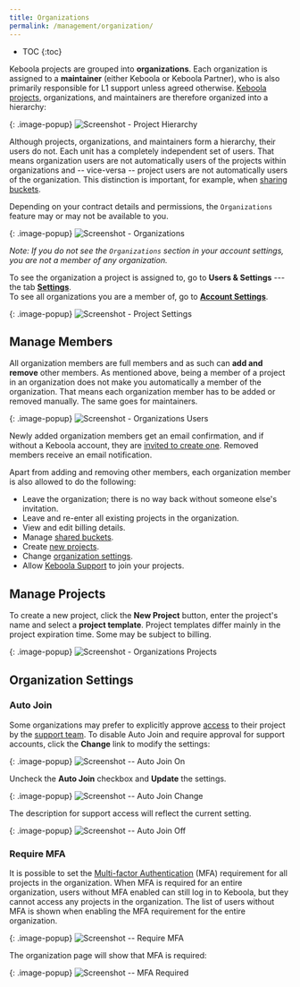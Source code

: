 ```yaml
---
title: Organizations
permalink: /management/organization/
---
```


* TOC
{:toc}

Keboola projects are grouped into **organizations**. Each organization is assigned to a **maintainer** (either Keboola or
Keboola Partner), who is also primarily responsible for L1 support unless agreed otherwise.
[Keboola projects](/management/#project-status), organizations,
and maintainers are therefore organized into a hierarchy:

{: .image-popup}
![Screenshot - Project Hierarchy](/management/organization/organizations-maintainers.png)

Although projects, organizations, and maintainers form a hierarchy, their users do not. Each unit has a completely
independent set of users. That means organization users are not automatically users of the projects
within organizations and -- vice-versa -- project users are not automatically users of the organization.
This distinction is important, for example, when [sharing buckets](/catalog/#sharing-types).

Depending on your contract details and permissions, the `Organizations` feature may or may not be available to you.

{: .image-popup}
![Screenshot - Organizations](/management/organization/organization-1.png)

*Note: If you do not see the `Organizations` section in your account settings,
you are not a member of any organization.*

To see the organization a project is assigned to, go to **Users & Settings** --- the tab
[**Settings**](/management/project/).
<br> To see all organizations you are a member of, go to [**Account Settings**](/management/account/).

{: .image-popup}
![Screenshot - Project Settings](/management/organization/project-detail.png)

## Manage Members
All organization members are full members and as such can **add and remove** other members.
As mentioned above, being a member of a project in an organization does not make you automatically
a member of the organization. That means each organization member has to be added or removed manually.
The same goes for maintainers.

{: .image-popup}
![Screenshot - Organizations Users](/management/organization/organization-2.png)

Newly added organization members get an email confirmation, and if without a Keboola account,
they are [invited to create one](/management/project/users/#new-user).
Removed members receive an email notification.

Apart from adding and removing other members, each organization member is also allowed to do the following:

- Leave the organization; there is no way back without someone else's invitation.
- Leave and re-enter all existing projects in the organization.
- View and edit billing details.
- Manage [shared buckets](/catalog/#sharing-types).
- Create [new projects](#manage-projects).
- Change [organization settings](#organization-settings).
- Allow [Keboola Support](/management/support/#require-approval-for-support-access) to join your projects.

## Manage Projects
To create a new project, click the **New Project** button, enter the project's name and select a **project template**.
Project templates differ mainly in the project expiration time. Some may be subject to billing.

{: .image-popup}
![Screenshot - Organizations Projects](/management/organization/organization-3.png)

## Organization Settings

### Auto Join 
Some organizations may prefer to explicitly approve [access](/management/project/users/#who-can-access-a-project) 
to their project by the [support team](/management/support/#require-approval-for-support-access). 
To disable Auto Join and require approval for support accounts, click the **Change** link to modify the settings:

{: .image-popup}
![Screenshot -- Auto Join On](/management/organization/organization-4.png)

Uncheck the **Auto Join** checkbox and **Update** the settings.

{: .image-popup}
![Screenshot -- Auto Join Change](/management/organization/organization-5.png)

The description for support access will reflect the current setting.

{: .image-popup}
![Screenshot -- Auto Join Off](/management/organization/organization-6.png)

### Require MFA
It is possible to set the [Multi-factor Authentication](/management/account/#multi-factor-authentication) (MFA) requirement
for all projects in the organization. When MFA is required for an entire organization, users without MFA enabled
can still log in to Keboola, but they cannot access any projects in the organization. The list of users
without MFA is shown when enabling the MFA requirement for the entire organization.

{: .image-popup}
![Screenshot -- Require MFA](/management/organization/organization-7.png)

The organization page will show that MFA is required:

{: .image-popup}
![Screenshot -- MFA Required](/management/organization/organization-8.png)
